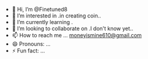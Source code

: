 - 👋 Hi, I’m @Finetuned8
- 👀 I’m interested in .in creating coin..
- 🌱 I’m currently learning .
- 💞️ I’m looking to collaborate on .I don't know yet..
- 📫 How to reach me ... moneyismine610@gmail.com
- 😄 Pronouns: ...
- ⚡ Fun fact: ...

<!---
Finetuned8/Finetuned8 is a ✨ special ✨ repository because its `README.md` (this file) appears on your GitHub profile.
You can click the Preview link to take a look at your changes.
--->
